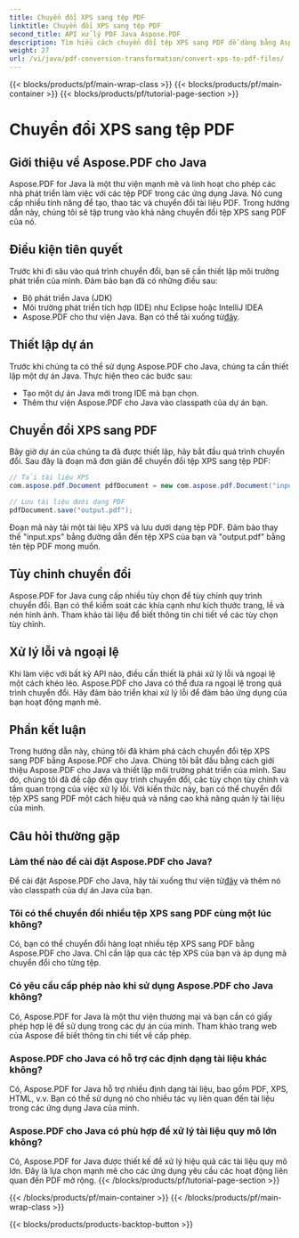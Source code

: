 ```yaml
---
title: Chuyển đổi XPS sang tệp PDF
linktitle: Chuyển đổi XPS sang tệp PDF
second_title: API xử lý PDF Java Aspose.PDF
description: Tìm hiểu cách chuyển đổi tệp XPS sang PDF dễ dàng bằng Aspose.PDF cho Java. Hướng dẫn từng bước của chúng tôi giúp đơn giản hóa quy trình.
weight: 27
url: /vi/java/pdf-conversion-transformation/convert-xps-to-pdf-files/
---
```


{{< blocks/products/pf/main-wrap-class >}}
{{< blocks/products/pf/main-container >}}
{{< blocks/products/pf/tutorial-page-section >}}

# Chuyển đổi XPS sang tệp PDF


## Giới thiệu về Aspose.PDF cho Java

Aspose.PDF for Java là một thư viện mạnh mẽ và linh hoạt cho phép các nhà phát triển làm việc với các tệp PDF trong các ứng dụng Java. Nó cung cấp nhiều tính năng để tạo, thao tác và chuyển đổi tài liệu PDF. Trong hướng dẫn này, chúng tôi sẽ tập trung vào khả năng chuyển đổi tệp XPS sang PDF của nó.

## Điều kiện tiên quyết

Trước khi đi sâu vào quá trình chuyển đổi, bạn sẽ cần thiết lập môi trường phát triển của mình. Đảm bảo bạn đã có những điều sau:

- Bộ phát triển Java (JDK)
- Môi trường phát triển tích hợp (IDE) như Eclipse hoặc IntelliJ IDEA
-  Aspose.PDF cho thư viện Java. Bạn có thể tải xuống từ[đây](https://releases.aspose.com/pdf/java/).

## Thiết lập dự án

Trước khi chúng ta có thể sử dụng Aspose.PDF cho Java, chúng ta cần thiết lập một dự án Java. Thực hiện theo các bước sau:

- Tạo một dự án Java mới trong IDE mà bạn chọn.
- Thêm thư viện Aspose.PDF cho Java vào classpath của dự án bạn.

## Chuyển đổi XPS sang PDF

Bây giờ dự án của chúng ta đã được thiết lập, hãy bắt đầu quá trình chuyển đổi. Sau đây là đoạn mã đơn giản để chuyển đổi tệp XPS sang tệp PDF:

```java
// Tải tài liệu XPS
com.aspose.pdf.Document pdfDocument = new com.aspose.pdf.Document("input.xps");

// Lưu tài liệu dưới dạng PDF
pdfDocument.save("output.pdf");
```

Đoạn mã này tải một tài liệu XPS và lưu dưới dạng tệp PDF. Đảm bảo thay thế "input.xps" bằng đường dẫn đến tệp XPS của bạn và "output.pdf" bằng tên tệp PDF mong muốn.

## Tùy chỉnh chuyển đổi

Aspose.PDF for Java cung cấp nhiều tùy chọn để tùy chỉnh quy trình chuyển đổi. Bạn có thể kiểm soát các khía cạnh như kích thước trang, lề và nén hình ảnh. Tham khảo tài liệu để biết thông tin chi tiết về các tùy chọn tùy chỉnh.

## Xử lý lỗi và ngoại lệ

Khi làm việc với bất kỳ API nào, điều cần thiết là phải xử lý lỗi và ngoại lệ một cách khéo léo. Aspose.PDF cho Java có thể đưa ra ngoại lệ trong quá trình chuyển đổi. Hãy đảm bảo triển khai xử lý lỗi để đảm bảo ứng dụng của bạn hoạt động mạnh mẽ.

## Phần kết luận

Trong hướng dẫn này, chúng tôi đã khám phá cách chuyển đổi tệp XPS sang PDF bằng Aspose.PDF cho Java. Chúng tôi bắt đầu bằng cách giới thiệu Aspose.PDF cho Java và thiết lập môi trường phát triển của mình. Sau đó, chúng tôi đã đề cập đến quy trình chuyển đổi, các tùy chọn tùy chỉnh và tầm quan trọng của việc xử lý lỗi. Với kiến thức này, bạn có thể chuyển đổi tệp XPS sang PDF một cách hiệu quả và nâng cao khả năng quản lý tài liệu của mình.

## Câu hỏi thường gặp

### Làm thế nào để cài đặt Aspose.PDF cho Java?

 Để cài đặt Aspose.PDF cho Java, hãy tải xuống thư viện từ[đây](https://releases.aspose.com/pdf/java/) và thêm nó vào classpath của dự án Java của bạn.

### Tôi có thể chuyển đổi nhiều tệp XPS sang PDF cùng một lúc không?

Có, bạn có thể chuyển đổi hàng loạt nhiều tệp XPS sang PDF bằng Aspose.PDF cho Java. Chỉ cần lặp qua các tệp XPS của bạn và áp dụng mã chuyển đổi cho từng tệp.

### Có yêu cầu cấp phép nào khi sử dụng Aspose.PDF cho Java không?

Có, Aspose.PDF for Java là một thư viện thương mại và bạn cần có giấy phép hợp lệ để sử dụng trong các dự án của mình. Tham khảo trang web của Aspose để biết thông tin chi tiết về cấp phép.

### Aspose.PDF cho Java có hỗ trợ các định dạng tài liệu khác không?

Có, Aspose.PDF for Java hỗ trợ nhiều định dạng tài liệu, bao gồm PDF, XPS, HTML, v.v. Bạn có thể sử dụng nó cho nhiều tác vụ liên quan đến tài liệu trong các ứng dụng Java của mình.

### Aspose.PDF cho Java có phù hợp để xử lý tài liệu quy mô lớn không?

Có, Aspose.PDF for Java được thiết kế để xử lý hiệu quả các tài liệu quy mô lớn. Đây là lựa chọn mạnh mẽ cho các ứng dụng yêu cầu các hoạt động liên quan đến PDF mở rộng.
{{< /blocks/products/pf/tutorial-page-section >}}

{{< /blocks/products/pf/main-container >}}
{{< /blocks/products/pf/main-wrap-class >}}

{{< blocks/products/products-backtop-button >}}
